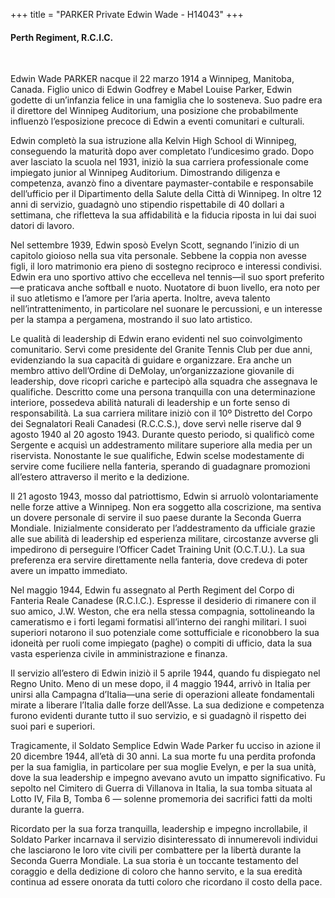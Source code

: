 +++
title = "PARKER Private Edwin Wade - H14043"
+++

#### Perth Regiment, R.C.I.C.
<br>


Edwin Wade PARKER nacque il 22 marzo 1914 a Winnipeg, Manitoba, Canada. Figlio unico di Edwin Godfrey e Mabel Louise Parker, Edwin godette di un’infanzia felice in una famiglia che lo sosteneva. Suo padre era il direttore del Winnipeg Auditorium, una posizione che probabilmente influenzò l’esposizione precoce di Edwin a eventi comunitari e culturali.

Edwin completò la sua istruzione alla Kelvin High School di Winnipeg, conseguendo la maturità dopo aver completato l’undicesimo grado. Dopo aver lasciato la scuola nel 1931, iniziò la sua carriera professionale come impiegato junior al Winnipeg Auditorium. Dimostrando diligenza e competenza, avanzò fino a diventare paymaster-contabile e responsabile dell’ufficio per il Dipartimento della Salute della Città di Winnipeg. In oltre 12 anni di servizio, guadagnò uno stipendio rispettabile di 40 dollari a settimana, che rifletteva la sua affidabilità e la fiducia riposta in lui dai suoi datori di lavoro.

Nel settembre 1939, Edwin sposò Evelyn Scott, segnando l’inizio di un capitolo gioioso nella sua vita personale. Sebbene la coppia non avesse figli, il loro matrimonio era pieno di sostegno reciproco e interessi condivisi. Edwin era uno sportivo attivo che eccelleva nel tennis—il suo sport preferito—e praticava anche softball e nuoto. Nuotatore di buon livello, era noto per il suo atletismo e l’amore per l’aria aperta. Inoltre, aveva talento nell’intrattenimento, in particolare nel suonare le percussioni, e un interesse per la stampa a pergamena, mostrando il suo lato artistico.

Le qualità di leadership di Edwin erano evidenti nel suo coinvolgimento comunitario. Servì come presidente del Granite Tennis Club per due anni, evidenziando la sua capacità di guidare e organizzare. Era anche un membro attivo dell’Ordine di DeMolay, un’organizzazione giovanile di leadership, dove ricoprì cariche e partecipò alla squadra che assegnava le qualifiche. 
Descritto come una persona tranquilla con una determinazione interiore, possedeva abilità naturali di leadership e un forte senso di responsabilità.
La sua carriera militare iniziò con il 10º Distretto del Corpo dei Segnalatori Reali Canadesi (R.C.C.S.), dove servì nelle riserve dal 9 agosto 1940 al 20 agosto 1943. Durante questo periodo, si qualificò come Sergente e acquisì un addestramento militare superiore alla media per un riservista. Nonostante le sue qualifiche, Edwin scelse modestamente di servire come fuciliere nella fanteria, sperando di guadagnare promozioni all’estero attraverso il merito e la dedizione.

Il 21 agosto 1943, mosso dal patriottismo, Edwin si arruolò volontariamente nelle forze attive a Winnipeg. Non era soggetto alla coscrizione, ma sentiva un dovere personale di servire il suo paese durante la Seconda Guerra Mondiale. Inizialmente considerato per l’addestramento da ufficiale grazie alle sue abilità di leadership ed esperienza militare, circostanze avverse gli impedirono di perseguire l’Officer Cadet Training Unit (O.C.T.U.). La sua preferenza era servire direttamente nella fanteria, dove credeva di poter avere un impatto immediato.

Nel maggio 1944, Edwin fu assegnato al Perth Regiment del Corpo di Fanteria Reale Canadese (R.C.I.C.). Espresse il desiderio di rimanere con il suo amico, J.W. Weston, che era nella stessa compagnia, sottolineando la cameratismo e i forti legami formatisi all’interno dei ranghi militari. I suoi superiori notarono il suo potenziale come sottufficiale e riconobbero la sua idoneità per ruoli come impiegato (paghe) o compiti di ufficio, data la sua vasta esperienza civile in amministrazione e finanza.

Il servizio all’estero di Edwin iniziò il 5 aprile 1944, quando fu dispiegato nel Regno Unito. Meno di un mese dopo, il 4 maggio 1944, arrivò in Italia per unirsi alla Campagna d’Italia—una serie di operazioni alleate fondamentali mirate a liberare l’Italia dalle forze dell’Asse. La sua dedizione e competenza furono evidenti durante tutto il suo servizio, e si guadagnò il rispetto dei suoi pari e superiori.

Tragicamente, il Soldato Semplice Edwin Wade Parker fu ucciso in azione il 20 dicembre 1944, all’età di 30 anni. La sua morte fu una perdita profonda per la sua famiglia, in particolare per sua moglie Evelyn, e per la sua unità, dove la sua leadership e impegno avevano avuto un impatto significativo. 
Fu sepolto nel Cimitero di Guerra di Villanova in Italia, la sua tomba situata al Lotto IV, Fila B, Tomba 6 — solenne promemoria dei sacrifici fatti da molti durante la guerra.

Ricordato per la sua forza tranquilla, leadership e impegno incrollabile, il Soldato Parker incarnava il servizio disinteressato di innumerevoli individui che lasciarono le loro vite civili per combattere per la libertà durante la Seconda Guerra Mondiale. 
La sua storia è un toccante testamento del coraggio e della dedizione di coloro che hanno servito, e la sua eredità continua ad essere onorata da tutti coloro che ricordano il costo della pace.

